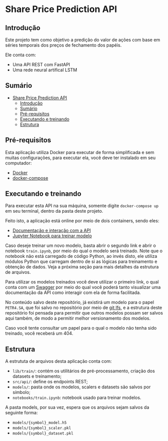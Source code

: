 # Share Price Prediction API

## Introdução

Este projeto tem como objetivo a predição do valor de ações com base em séries temporais dos preços de fechamento dos papéis.

Ele conta com:

- Uma API REST com FastAPI 
- Uma rede neural artifical LSTM

## Sumário

- [Share Price Prediction API](#share-price-prediction-api)
  - [Introdução](#introdução)
  - [Sumário](#sumário)
  - [Pré-requisitos](#pré-requisitos)
  - [Executando e treinando](#executando-e-treinando)
  - [Estrutura](#estrutura)

## Pré-requisitos

Esta aplicação utiliza Docker para executar de forma simplificada e sem muitas configurações, para executar ela, você deve ter instalado em seu computador:

- [Docker](https://www.docker.com/)
- [docker-compose](https://docs.docker.com/compose/)

## Executando e treinando

Para executar esta API na sua máquina, somente digite `docker-compose up` em seu terminal, dentro da pasta deste projeto.

Feito isto, a aplicação está online por meio de dois containers, sendo eles:

- [Documentação e interação com a API](http://localhost:8000/docs)
- [Jupyter Notebook para treinar modelo](http://localhost:8888/lab/tree/notebook)

Caso deseje treinar um novo modelo, basta abrir o segundo link e abrir o notebook `train.ipynb`, por meio do qual o modelo será treinado. Note que o notebook não está carregado de código Python, ao invés disto, ele utiliza módulos Python que carregam dentro de si as lógicas para treinamento e obtenção de dados. Veja a próxima seção para mais detalhes da estrutura de arquivos.

Para utilizar os modelos treinados você deve utilizar o primeiro link, o qual conta com um [Swagger](https://swagger.io/) por meio do qual você poderá tanto visualizar uma documentação da API como interagir com ela de forma facilitada.

No conteúdo salvo deste repositório, já existirá um modelo para o papel `PETR4.SA`, que foi salvo no repositório por meio de [git lfs](https://git-lfs.com/), e a estrutura deste repositório foi pensada para permitir que outros modelos possam ser salvos aqui também, de modo a permitir melhor versionamento dos modelos.

Caso você tente consultar um papel para o qual o modelo não tenha sido treinado, você receberá um 404.

## Estrutura

A estrututa de arquivos desta aplicação conta com:

- `lib/train/`: contém os utilitários de pré-processamento, criação dos datasets e treinamento;
- `src/api/`: define os endpoints REST;
- `models/`: pasta onde os modelos, scalers e datasets são salvos por símbolo;
- `notebooks/train.ipynb`: notebook usado para treinar modelos.

A pasta models, por sua vez, espera que os arquivos sejam salvos da seguinte forma:

- `models/{symbol}_model.h5`
- `models/{symbol}_scaler.pkl`
- `models/{symbol}_dataset.pkl`
